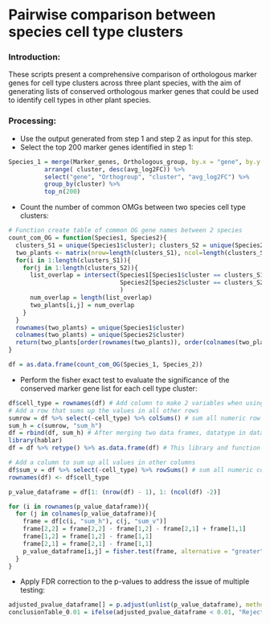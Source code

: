 # Pairwise comparison between species cell type clusters

### Introduction:
These scripts present a comprehensive comparison of orthologous marker genes for cell type clusters across three plant species, with the aim of generating lists of conserved orthologous marker genes that could be used to identify cell types in other plant species.

### Processing:
* Use the output generated from step 1 and step 2 as input for this step. </br>
* Select the top 200 marker genes identified in step 1:
```R
Species_1 = merge(Marker_genes, Orthologous_group, by.x = "gene", by.y = "Species") %>% 
          arrange( cluster, desc(avg_log2FC)) %>% 
          select("gene", "Orthogroup", "cluster", "avg_log2FC") %>% 
          group_by(cluster) %>% 
          top_n(200)
```
* Count the number of common OMGs between two species cell type clusters:
```R
# Function create table of common OG gene names between 2 species
count_com_OG = function(Species1, Species2){
  clusters_S1 = unique(Species1$cluster); clusters_S2 = unique(Species2$cluster)
  two_plants <- matrix(nrow=length(clusters_S1), ncol=length(clusters_S2))
  for(i in 1:length(clusters_S1)){
    for(j in 1:length(clusters_S2)){
      list_overlap = intersect(Species1[Species1$cluster == clusters_S1[i],]$Orthogroup,  
                               Species2[Species2$cluster == clusters_S2[j],]$Orthogroup
                               )
      num_overlap = length(list_overlap) 
      two_plants[i,j] = num_overlap
    }
  }
  rownames(two_plants) = unique(Species1$cluster)
  colnames(two_plants) = unique(Species2$cluster) 
  return(two_plants[order(rownames(two_plants)), order(colnames(two_plants))])
}

df = as.data.frame(count_com_OG(Species_1, Species_2))
```

* Perform the fisher exact test to evaluate the significance of the conserved marker gene list for each cell type cluster:
```R
df$cell_type = rownames(df) # Add column to make 2 variables when using melt function
# Add a row that sums up the values in all other rows
sumrow = df %>% select(-cell_type) %>% colSums() # sum all numeric row in the dataframe
sum_h = c(sumrow, "sum_h") 
df = rbind(df, sum_h) # After merging two data frames, datatype in dataframe will be changed into character
library(hablar)
df = df %>% retype() %>% as.data.frame(df) # This library and function retype will change the data into the correct type

# Add a column to sum up all values in other columns
df$sum_v = df %>% select(-cell_type) %>% rowSums() # sum all numeric columns in the dataframe
rownames(df) <- df$cell_type  

p_value_dataframe = df[1: (nrow(df) - 1), 1: (ncol(df) -2)]

for (i in rownames(p_value_dataframe)){
  for (j in colnames(p_value_dataframe)){
    frame = df[c(i, "sum_h"), c(j, "sum_v")]
    frame[2,2] = frame[2,2] - frame[1,2] - frame[2,1] + frame[1,1]
    frame[1,2] = frame[1,2] - frame[1,1]
    frame[2,1] = frame[2,1] - frame[1,1]
    p_value_dataframe[i,j] = fisher.test(frame, alternative = "greater")$p.value
  }
}
```

* Apply FDR correction to the p-values to address the issue of multiple testing: 
```R
adjusted_pvalue_dataframe[] = p.adjust(unlist(p_value_dataframe), method = "BH")
conclusionTable_0.01 = ifelse(adjusted_pvalue_dataframe < 0.01, "Reject", "Fail")
```
